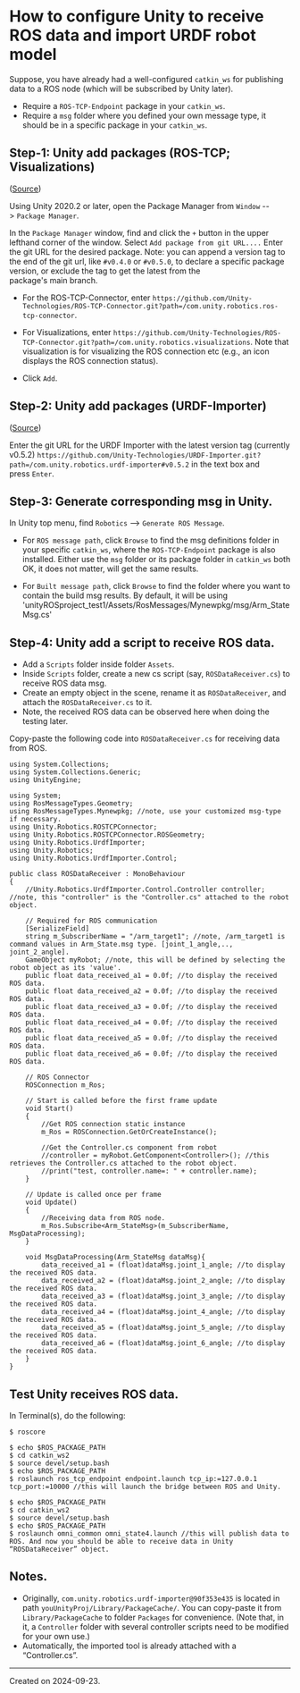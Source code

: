 # How to configure Unity to receive ROS data and import URDF robot model

Suppose, you have already had a well-configured `catkin_ws` for publishing data to a ROS node (which will be subscribed by Unity later).
- Require a `ROS-TCP-Endpoint` package in your `catkin_ws`.
- Require a `msg` folder where you defined your own message type, it should be in a specific package in your `catkin_ws`.

## Step-1: Unity add packages (ROS-TCP; Visualizations)
([Source](https://github.com/Unity-Technologies/ROS-TCP-Connector ))

Using Unity 2020.2 or later, open the Package Manager from `Window` --> `Package Manager`.

In the `Package Manager` window, find and click the `+` button in the upper lefthand corner of the window. Select `Add package from git URL....`
Enter the git URL for the desired package. Note: you can append a version tag to the end of the git url, like `#v0.4.0` or `#v0.5.0`, to declare a specific package version, or exclude the tag to get the latest from the package's main branch.

- For the ROS-TCP-Connector, enter `https://github.com/Unity-Technologies/ROS-TCP-Connector.git?path=/com.unity.robotics.ros-tcp-connector`.

- For Visualizations, enter `https://github.com/Unity-Technologies/ROS-TCP-Connector.git?path=/com.unity.robotics.visualizations`. Note that visualization is for visualizing the ROS connection etc (e.g., an icon displays the ROS connection status).

- Click `Add`.


## Step-2: Unity add packages (URDF-Importer)
([Source](https://github.com/Unity-Technologies/URDF-Importer ))

Enter the git URL for the URDF Importer with the latest version tag (currently v0.5.2) `https://github.com/Unity-Technologies/URDF-Importer.git?path=/com.unity.robotics.urdf-importer#v0.5.2` in the text box and press `Enter`.

## Step-3: Generate corresponding msg in Unity.

In Unity top menu, find `Robotics` --> `Generate ROS Message`.

- For `ROS message path`, click `Browse` to find the msg definitions folder in your specific `catkin_ws`, where the `ROS-TCP-Endpoint` package is also installed. Either use the `msg` folder or its package folder in `catkin_ws` both OK, it does not matter, will get the same results. 

- For `Built message path`, click `Browse` to find the folder where you want to contain the build msg results. By default, it will be using 'unityROSproject_test1/Assets/RosMessages/Mynewpkg/msg/Arm_StateMsg.cs'

## Step-4: Unity add a script to receive ROS data.

- Add a `Scripts` folder inside folder `Assets`.
- Inside `Scripts` folder, create a new cs script (say, `ROSDataReceiver.cs`) to receive ROS data msg.
- Create an empty object in the scene, rename it as `ROSDataReceiver`, and attach the `ROSDataReceiver.cs` to it.
- Note, the received ROS data can be observed here when doing the testing later.

Copy-paste the following code into `ROSDataReceiver.cs` for receiving data from ROS.

```
using System.Collections;
using System.Collections.Generic;
using UnityEngine;

using System;
using RosMessageTypes.Geometry;
using RosMessageTypes.Mynewpkg; //note, use your customized msg-type if necessary.
using Unity.Robotics.ROSTCPConnector;
using Unity.Robotics.ROSTCPConnector.ROSGeometry;
using Unity.Robotics.UrdfImporter;
using Unity.Robotics;
using Unity.Robotics.UrdfImporter.Control;

public class ROSDataReceiver : MonoBehaviour
{
    //Unity.Robotics.UrdfImporter.Control.Controller controller; //note, this "controller" is the "Controller.cs" attached to the robot object.
    
    // Required for ROS communication
    [SerializeField]
    string m_SubscriberName = "/arm_target1"; //note, /arm_target1 is command values in Arm_State.msg type. [joint_1_angle,.., joint_2_angle].
    GameObject myRobot; //note, this will be defined by selecting the robot object as its 'value'.
    public float data_received_a1 = 0.0f; //to display the received ROS data.
    public float data_received_a2 = 0.0f; //to display the received ROS data.
    public float data_received_a3 = 0.0f; //to display the received ROS data.
    public float data_received_a4 = 0.0f; //to display the received ROS data.
    public float data_received_a5 = 0.0f; //to display the received ROS data.
    public float data_received_a6 = 0.0f; //to display the received ROS data.
   
    // ROS Connector
    ROSConnection m_Ros;        
    
    // Start is called before the first frame update
    void Start()
    {
        //Get ROS connection static instance
        m_Ros = ROSConnection.GetOrCreateInstance();
        
        //Get the Controller.cs component from robot
        //controller = myRobot.GetComponent<Controller>(); //this retrieves the Controller.cs attached to the robot object.        
        //print("test, controller.name=: " + controller.name);
    }

    // Update is called once per frame
    void Update()
    {
        //Receiving data from ROS node.
        m_Ros.Subscribe<Arm_StateMsg>(m_SubscriberName, MsgDataProcessing);
    }    
    
    void MsgDataProcessing(Arm_StateMsg dataMsg){ 
        data_received_a1 = (float)dataMsg.joint_1_angle; //to display the received ROS data.
        data_received_a2 = (float)dataMsg.joint_2_angle; //to display the received ROS data.
        data_received_a3 = (float)dataMsg.joint_3_angle; //to display the received ROS data.
        data_received_a4 = (float)dataMsg.joint_4_angle; //to display the received ROS data.
        data_received_a5 = (float)dataMsg.joint_5_angle; //to display the received ROS data.
        data_received_a6 = (float)dataMsg.joint_6_angle; //to display the received ROS data.              
    }
}
```

## Test Unity receives ROS data.

In Terminal(s), do the following:

```
$ roscore

$ echo $ROS_PACKAGE_PATH
$ cd catkin_ws2
$ source devel/setup.bash
$ echo $ROS_PACKAGE_PATH
$ roslaunch ros_tcp_endpoint endpoint.launch tcp_ip:=127.0.0.1 tcp_port:=10000 //this will launch the bridge between ROS and Unity.

$ echo $ROS_PACKAGE_PATH
$ cd catkin_ws2
$ source devel/setup.bash
$ echo $ROS_PACKAGE_PATH
$ roslaunch omni_common omni_state4.launch //this will publish data to ROS. And now you should be able to receive data in Unity “ROSDataReceiver” object.
```

## Notes.

- Originally, `com.unity.robotics.urdf-importer@90f353e435` is located in path `youUnityProj/Library/PackageCache/`. You can copy-paste it from `Library/PackageCache` to folder `Packages` for convenience. (Note that, in it, a `Controller` folder with several controller scripts need to be modified for your own use.)
- Automatically, the imported tool is already attached with a “Controller.cs”.


------
Created on 2024-09-23.
